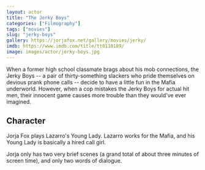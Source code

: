 ```yaml
---
layout: actor
title: "The Jerky Boys"
categories: ["Filmography"]
tags: ["movies"]
slug: "jerky-boys"
gallery: https://jorjafox.net/gallery/movies/jerky/
imdb: https://www.imdb.com/title/tt0110189/
image: images/actor/jerky-boys.jpg
---
```


When a former high school classmate brags about his mob connections, the Jerky Boys -- a pair of thirty-something slackers who pride themselves on devious prank phone calls -- decide to have a little fun in the Mafia underworld. However, when a cop mistakes the Jerky Boys for actual hit men, their innocent game causes more trouble than they would've ever imagined.

## Character

Jorja Fox plays Lazarro's Young Lady. Lazarro works for the Mafia, and his Young Lady is basically a hired call girl.

Jorja only has two very brief scenes (a grand total of about three minutes of screen time), and only two words of dialogue.
